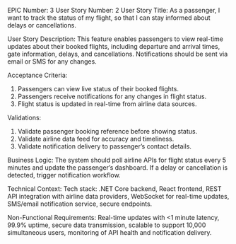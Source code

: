 EPIC Number: 3
User Story Number: 2
User Story Title: As a passenger, I want to track the status of my flight, so that I can stay informed about delays or cancellations.

User Story Description: This feature enables passengers to view real-time updates about their booked flights, including departure and arrival times, gate information, delays, and cancellations. Notifications should be sent via email or SMS for any changes.

Acceptance Criteria:
1. Passengers can view live status of their booked flights.
2. Passengers receive notifications for any changes in flight status.
3. Flight status is updated in real-time from airline data sources.

Validations:
1. Validate passenger booking reference before showing status.
2. Validate airline data feed for accuracy and timeliness.
3. Validate notification delivery to passenger’s contact details.

Business Logic: The system should poll airline APIs for flight status every 5 minutes and update the passenger’s dashboard. If a delay or cancellation is detected, trigger notification workflow.

Technical Context: Tech stack: .NET Core backend, React frontend, REST API integration with airline data providers, WebSocket for real-time updates, SMS/email notification service, secure endpoints.

Non-Functional Requirements: Real-time updates with <1 minute latency, 99.9% uptime, secure data transmission, scalable to support 10,000 simultaneous users, monitoring of API health and notification delivery.